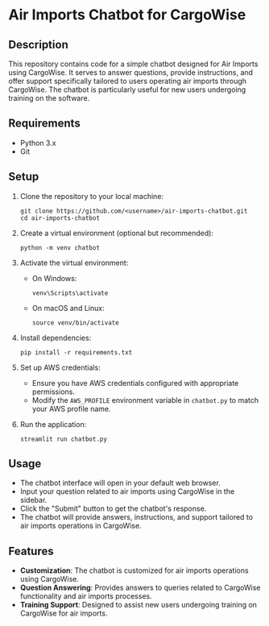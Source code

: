# Air Imports Chatbot for CargoWise

## Description
This repository contains code for a simple chatbot designed for Air Imports using CargoWise. It serves to answer questions, provide instructions, and offer support specifically tailored to users operating air imports through CargoWise. The chatbot is particularly useful for new users undergoing training on the software.

## Requirements
- Python 3.x
- Git

## Setup
1. Clone the repository to your local machine:
    ```shell
    git clone https://github.com/<username>/air-imports-chatbot.git
    cd air-imports-chatbot
    ```

2. Create a virtual environment (optional but recommended):
    ```shell
    python -m venv chatbot
    ```

3. Activate the virtual environment:
    - On Windows:
        ```shell
        venv\Scripts\activate
        ```
    - On macOS and Linux:
        ```shell
        source venv/bin/activate
        ```

4. Install dependencies:
    ```shell
    pip install -r requirements.txt
    ```

5. Set up AWS credentials:
    - Ensure you have AWS credentials configured with appropriate permissions.
    - Modify the `AWS_PROFILE` environment variable in `chatbot.py` to match your AWS profile name.

6. Run the application:
    ```shell
    streamlit run chatbot.py
    ```

## Usage
- The chatbot interface will open in your default web browser.
- Input your question related to air imports using CargoWise in the sidebar.
- Click the "Submit" button to get the chatbot's response.
- The chatbot will provide answers, instructions, and support tailored to air imports operations in CargoWise.

## Features
- **Customization**: The chatbot is customized for air imports operations using CargoWise.
- **Question Answering**: Provides answers to queries related to CargoWise functionality and air imports processes.
- **Training Support**: Designed to assist new users undergoing training on CargoWise for air imports.


